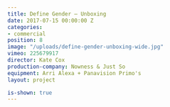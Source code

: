 ```yaml
---
title: Define Gender — Unboxing
date: 2017-07-15 00:00:00 Z
categories:
- commercial
position: 8
image: "/uploads/define-gender-unboxing-wide.jpg"
vimeo: 225679917
director: Kate Cox
production-company: Nowness & Just So
equipment: Arri Alexa + Panavision Primo's
layout: project

is-shown: true
---
```


